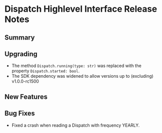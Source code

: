 # Dispatch Highlevel Interface Release Notes

## Summary

<!-- Here goes a general summary of what this release is about -->

## Upgrading

* The method `Dispatch.running(type: str)` was replaced with the property `Dispatch.started: bool`.
* The SDK dependency was widened to allow versions up to (excluding) v1.0.0-rc1500

## New Features

<!-- Here goes the main new features and examples or instructions on how to use them -->

## Bug Fixes

* Fixed a crash when reading a Dispatch with frequency YEARLY.
